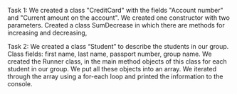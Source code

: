 Task 1: We created a class "CreditCard" with the fields "Account number" and "Current amount on the account".
We created one constructor with two parameters. Created a class SumDecrease in which there are methods for increasing and decreasing,

Task 2: We created a class “Student” to describe the students in our group.
Class fields: first name, last name, passport number, group name.
We created the Runner class, in the main method objects of this class for each student in our group.
We put all these objects into an array.
We iterated through the array using a for-each loop and printed the information to the console.